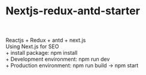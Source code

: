# Nextjs-redux-antd-starter
<br/>
<br/>
Reactjs + Redux + antd + next.js<br/>
Using Next.js for SEO <br/>
+ install package: npm install<br/>
+ Development environment: npm run dev <br/>
+ Production environment: npm run build -> npm start 
